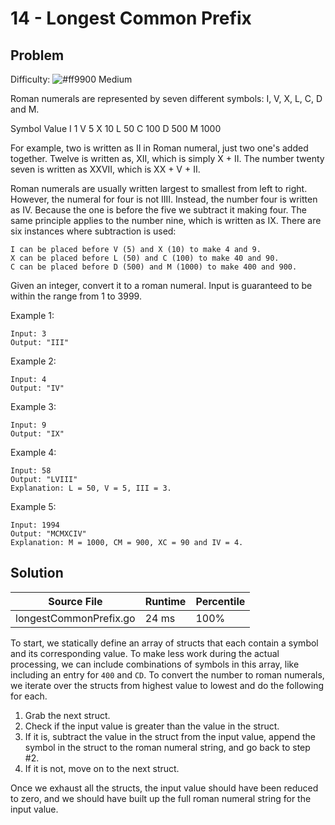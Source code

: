 # 14 - Longest Common Prefix

## Problem

Difficulty: ![#ff9900](https://placehold.it/15/ff9900/000000?text=+) Medium

Roman numerals are represented by seven different symbols: I, V, X, L, C, D and M.

Symbol       Value
I             1
V             5
X             10
L             50
C             100
D             500
M             1000

For example, two is written as II in Roman numeral, just two one's added together. Twelve is written as, XII, which is simply X + II. The number twenty seven is written as XXVII, which is XX + V + II.

Roman numerals are usually written largest to smallest from left to right. However, the numeral for four is not IIII. Instead, the number four is written as IV. Because the one is before the five we subtract it making four. The same principle applies to the number nine, which is written as IX. There are six instances where subtraction is used:

    I can be placed before V (5) and X (10) to make 4 and 9. 
    X can be placed before L (50) and C (100) to make 40 and 90. 
    C can be placed before D (500) and M (1000) to make 400 and 900.

Given an integer, convert it to a roman numeral. Input is guaranteed to be within the range from 1 to 3999.

Example 1:
```
Input: 3
Output: "III"
```
Example 2:
```
Input: 4
Output: "IV"
```
Example 3:
```
Input: 9
Output: "IX"
```
Example 4:
```
Input: 58
Output: "LVIII"
Explanation: L = 50, V = 5, III = 3.
```
Example 5:
```
Input: 1994
Output: "MCMXCIV"
Explanation: M = 1000, CM = 900, XC = 90 and IV = 4.
```

## Solution

| Source File | Runtime | Percentile |
| ----------- | ------- | ---------- |
| longestCommonPrefix.go | 24 ms | 100% |

To start, we statically define an array of structs that each contain a symbol and its corresponding value. To make less work during the actual processing, we can include combinations of symbols in this array, like including an entry for `400` and `CD`. To convert the number to roman numerals, we iterate over the structs from highest value to lowest and do the following for each.
1. Grab the next struct.
1. Check if the input value is greater than the value in the struct.
1. If it is, subtract the value in the struct from the input value, append the symbol in the struct to the roman numeral string, and go back to step #2.
1. If it is not, move on to the next struct.

Once we exhaust all the structs, the input value should have been reduced to zero, and we should have built up the full roman numeral string for the input value.